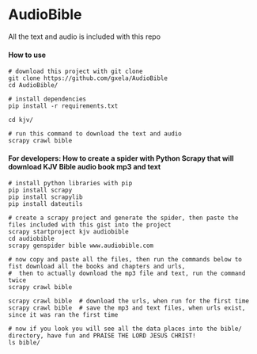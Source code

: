 # AudioBible

All the text and audio is included with this repo

#### How to use

    # download this project with git clone
    git clone https://github.com/gxela/AudioBible
    cd AudioBible/
    
    # install dependencies
    pip install -r requirements.txt
    
    cd kjv/
    
    # run this command to download the text and audio
    scrapy crawl bible
    

#### For developers: How to create a spider with Python Scrapy that will download KJV Bible audio book mp3 and text

    # install python libraries with pip
    pip install scrapy
    pip install scrapylib
    pip install dateutils
  
    # create a scrapy project and generate the spider, then paste the files included with this gist into the project
    scrapy startproject kjv audiobible
    cd audiobible
    scrapy genspider bible www.audiobible.com

    # now copy and paste all the files, then run the commands below to fist download all the books and chapters and urls, 
    #  then to actually download the mp3 file and text, run the command twice
    scrapy crawl bible
    
    scrapy crawl bible  # download the urls, when run for the first time
    scrapy crawl bible  # save the mp3 and text files, when urls exist, since it was ran the first time
    
    # now if you look you will see all the data places into the bible/ directory, have fun and PRAISE THE LORD JESUS CHRIST!
    ls bible/